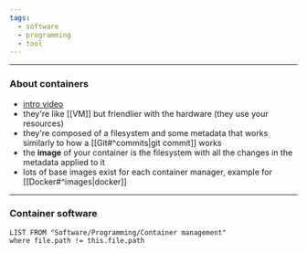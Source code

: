 ```yaml
---
tags:
  - software
  - programming
  - tool
---
```

---

### About containers

- [intro video](https://www.youtube.com/watch?v=J0NuOlA2xDc&ab_channel=Coderized)
- they're like [[VM]] but friendlier with the hardware (they use your resources)
- they're composed of a filesystem and some metadata that works similarly to how a [[Git#^commits|git commit]] works
- the **image** of your container is the filesystem with all the changes in the metadata applied to it
- lots of base images exist for each container manager, example for [[Docker#^images|docker]]

---

### Container software

```dataview
LIST FROM "Software/Programming/Container management"
where file.path != this.file.path
```